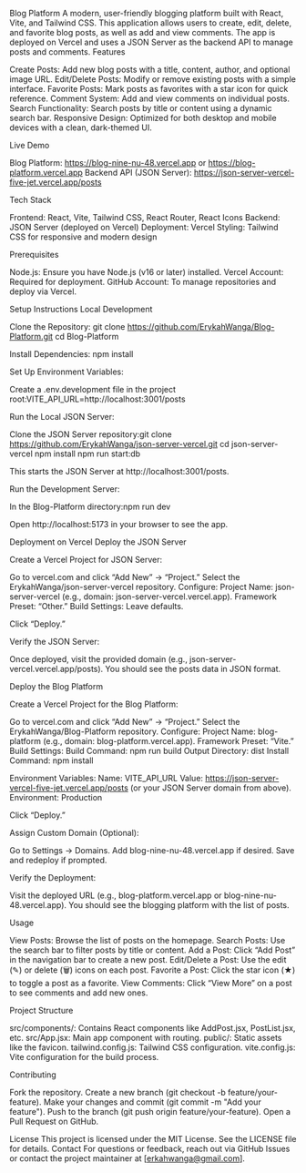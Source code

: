 Blog Platform
A modern, user-friendly blogging platform built with React, Vite, and Tailwind CSS. This application allows users to create, edit, delete, and favorite blog posts, as well as add and view comments. The app is deployed on Vercel and uses a JSON Server as the backend API to manage posts and comments.
Features

Create Posts: Add new blog posts with a title, content, author, and optional image URL.
Edit/Delete Posts: Modify or remove existing posts with a simple interface.
Favorite Posts: Mark posts as favorites with a star icon for quick reference.
Comment System: Add and view comments on individual posts.
Search Functionality: Search posts by title or content using a dynamic search bar.
Responsive Design: Optimized for both desktop and mobile devices with a clean, dark-themed UI.

Live Demo

Blog Platform: https://blog-nine-nu-48.vercel.app or https://blog-platform.vercel.app
Backend API (JSON Server): https://json-server-vercel-five-jet.vercel.app/posts

Tech Stack

Frontend: React, Vite, Tailwind CSS, React Router, React Icons
Backend: JSON Server (deployed on Vercel)
Deployment: Vercel
Styling: Tailwind CSS for responsive and modern design

Prerequisites

Node.js: Ensure you have Node.js (v16 or later) installed.
Vercel Account: Required for deployment.
GitHub Account: To manage repositories and deploy via Vercel.

Setup Instructions
Local Development

Clone the Repository:
git clone https://github.com/ErykahWanga/Blog-Platform.git
cd Blog-Platform


Install Dependencies:
npm install


Set Up Environment Variables:

Create a .env.development file in the project root:VITE_API_URL=http://localhost:3001/posts




Run the Local JSON Server:

Clone the JSON Server repository:git clone https://github.com/ErykahWanga/json-server-vercel.git
cd json-server-vercel
npm install
npm run start:db


This starts the JSON Server at http://localhost:3001/posts.


Run the Development Server:

In the Blog-Platform directory:npm run dev


Open http://localhost:5173 in your browser to see the app.



Deployment on Vercel
Deploy the JSON Server

Create a Vercel Project for JSON Server:

Go to vercel.com and click “Add New” → “Project.”
Select the ErykahWanga/json-server-vercel repository.
Configure:
Project Name: json-server-vercel (e.g., domain: json-server-vercel.vercel.app).
Framework Preset: “Other.”
Build Settings: Leave defaults.


Click “Deploy.”


Verify the JSON Server:

Once deployed, visit the provided domain (e.g., json-server-vercel.vercel.app/posts).
You should see the posts data in JSON format.



Deploy the Blog Platform

Create a Vercel Project for the Blog Platform:

Go to vercel.com and click “Add New” → “Project.”
Select the ErykahWanga/Blog-Platform repository.
Configure:
Project Name: blog-platform (e.g., domain: blog-platform.vercel.app).
Framework Preset: “Vite.”
Build Settings:
Build Command: npm run build
Output Directory: dist
Install Command: npm install


Environment Variables:
Name: VITE_API_URL
Value: https://json-server-vercel-five-jet.vercel.app/posts (or your JSON Server domain from above).
Environment: Production




Click “Deploy.”


Assign Custom Domain (Optional):

Go to Settings → Domains.
Add blog-nine-nu-48.vercel.app if desired.
Save and redeploy if prompted.


Verify the Deployment:

Visit the deployed URL (e.g., blog-platform.vercel.app or blog-nine-nu-48.vercel.app).
You should see the blogging platform with the list of posts.



Usage

View Posts: Browse the list of posts on the homepage.
Search Posts: Use the search bar to filter posts by title or content.
Add a Post: Click “Add Post” in the navigation bar to create a new post.
Edit/Delete a Post: Use the edit (✎) or delete (🗑️) icons on each post.
Favorite a Post: Click the star icon (★) to toggle a post as a favorite.
View Comments: Click “View More” on a post to see comments and add new ones.

Project Structure

src/components/: Contains React components like AddPost.jsx, PostList.jsx, etc.
src/App.jsx: Main app component with routing.
public/: Static assets like the favicon.
tailwind.config.js: Tailwind CSS configuration.
vite.config.js: Vite configuration for the build process.

Contributing

Fork the repository.
Create a new branch (git checkout -b feature/your-feature).
Make your changes and commit (git commit -m "Add your feature").
Push to the branch (git push origin feature/your-feature).
Open a Pull Request on GitHub.

License
This project is licensed under the MIT License. See the LICENSE file for details.
Contact
For questions or feedback, reach out via GitHub Issues or contact the project maintainer at [erkahwanga@gmail.com].
